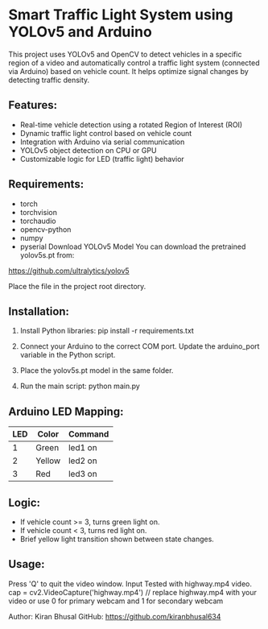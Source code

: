 Smart Traffic Light System using YOLOv5 and Arduino
===================================================

This project uses YOLOv5 and OpenCV to detect vehicles in a specific region of a video
and automatically control a traffic light system (connected via Arduino) based on vehicle count.
It helps optimize signal changes by detecting traffic density.

Features:
---------
- Real-time vehicle detection using a rotated Region of Interest (ROI)
- Dynamic traffic light control based on vehicle count
- Integration with Arduino via serial communication
- YOLOv5 object detection on CPU or GPU
- Customizable logic for LED (traffic light) behavior

Requirements:
-------------
- torch
- torchvision
- torchaudio
- opencv-python
- numpy
- pyserial
 Download YOLOv5 Model
You can download the pretrained yolov5s.pt from:

https://github.com/ultralytics/yolov5

Place the file in the project root directory.

Installation:
-------------
1. Install Python libraries:
   pip install -r requirements.txt

2. Connect your Arduino to the correct COM port.
   Update the arduino_port variable in the Python script.

3. Place the yolov5s.pt model in the same folder.

4. Run the main script:
   python main.py

Arduino LED Mapping:
--------------------
| LED | Color  | Command   |
|-----|--------|-----------|
| 1   | Green  | led1 on   |
| 2   | Yellow | led2 on   |
| 3   | Red    | led3 on   |

Logic:
------
- If vehicle count >= 3, turns green light on.
- If vehicle count < 3, turns red light on.
- Brief yellow light transition shown between state changes.

Usage:
------
Press 'Q' to quit the video window.
 Input
Tested with highway.mp4 video.
cap = cv2.VideoCapture('highway.mp4') // replace highway.mp4 with your video or use 0 for primary webcam and 1 for secondary webcam


Author: Kiran Bhusal
GitHub: https://github.com/kiranbhusal634
